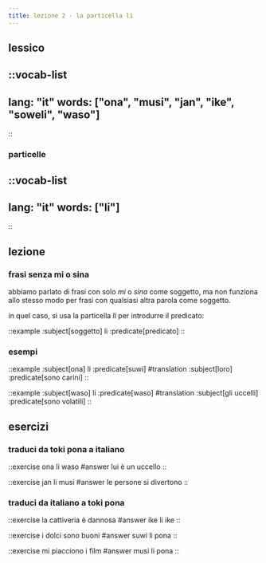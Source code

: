 ```yaml
---
title: lezione 2 - la particella li 
---
```


## lessico
::vocab-list
---
lang: "it"
words: ["ona", "musi", "jan", "ike", "soweli", "waso"]
---
::

### particelle
::vocab-list
---
lang: "it"
words: ["li"]
---
::

## lezione
### frasi senza mi o sina

 abbiamo parlato di frasi con solo *mi* o *sina* come soggetto, ma non funziona allo stesso modo per frasi con qualsiasi altra parola come soggetto. 

in quel caso, si usa la particella *li* per introdurre il predicato:

::example
:subject[soggetto] li :predicate[predicato]
::

### esempi
::example
:subject[ona] li :predicate[suwi]
#translation
:subject[loro] :predicate[sono carini]
::

::example
:subject[waso] li :predicate[waso]
#translation
:subject[gli uccelli] :predicate[sono volatili]
::

## esercizi
### traduci da toki pona a italiano
::exercise
ona li waso
#answer
lui è un uccello
::

::exercise
jan li musi
#answer
le persone si divertono
::

### traduci da italiano a toki pona
::exercise
la cattiveria è dannosa
#answer
ike li ike
::

::exercise
i dolci sono buoni
#answer
suwi li pona
::

::exercise
mi piacciono i film
#answer
musi li pona
::
